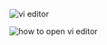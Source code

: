 ![vi editor](https://i.imgur.com/x6LNGwu.png)


![how to open vi editor](https://i.imgur.com/Grj27AE.png)
